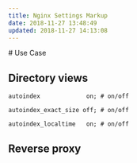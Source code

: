 ```yaml
---
title: Nginx Settings Markup
date: 2018-11-27 13:48:49
updated: 2018-11-27 14:13:08
---
```

<!--markdown--># Use Case

## Directory views

```
autoindex             on; # on/off 

autoindex_exact_size off; # on/off

autoindex_localtime   on; # on/off
```

## Reverse proxy